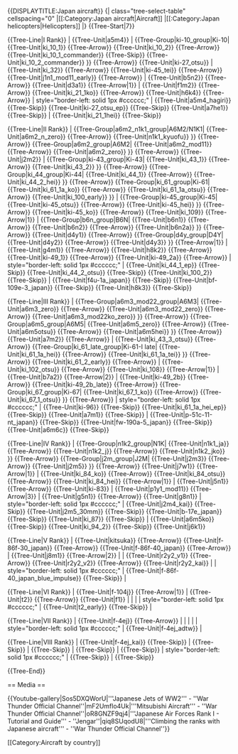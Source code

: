 {{DISPLAYTITLE:Japan aircraft}}
{| class="tree-select-table" cellspacing="0"
|[[:Category:Japan aircraft|Aircraft]]
|[[:Category:Japan helicopters|Helicopters]]
|}
{{Tree-Start|7}}

{{Tree-Line|I Rank}}
|
{{Tree-Unit|a5m4}}
|
{{Tree-Group|ki-10_group|Ki-10|
  {{Tree-Unit|ki_10_1}}
{{Tree-Arrow}}
{{Tree-Unit|ki_10_2}}
{{Tree-Arrow}}
{{Tree-Unit|ki_10_1_commander}}
{{Tree-Skip}}
{{Tree-Unit|ki_10_2_commander}}
}}
{{Tree-Arrow}}
{{Tree-Unit|ki-27_otsu}}
|
{{Tree-Unit|ki_32}}
{{Tree-Arrow}}
{{Tree-Unit|ki-45_tei}}
{{Tree-Arrow}}
{{Tree-Unit|j1n1_mod11_early}}
{{Tree-Arrow}}
|
{{Tree-Unit|b5n2}}
{{Tree-Arrow}}
{{Tree-Unit|d3a1}}
{{Tree-Arrow|1}}
|
{{Tree-Unit|f1m2}}
{{Tree-Arrow}}
{{Tree-Unit|ki_21_1ko}}
{{Tree-Arrow}}
{{Tree-Unit|h6k4}}
{{Tree-Arrow}}
| style="border-left: solid 1px #cccccc;" |
{{Tree-Unit|a5m4_hagiri}}
{{Tree-Skip}}
{{Tree-Unit|ki-27_otsu_ep}}
{{Tree-Skip}}
{{Tree-Unit|a7he1}}
{{Tree-Skip}}
|
{{Tree-Unit|ki_21_1hei}}
{{Tree-Skip}}

{{Tree-Line|II Rank}}
|
{{Tree-Group|a6m2_n1k1_group|A6M2/N1K1|
  {{Tree-Unit|a6m2_n_zero}}
{{Tree-Arrow}}
{{Tree-Unit|n1k1_kyuofu}}
}}
{{Tree-Arrow}}
{{Tree-Group|a6m2_group|A6M2|
  {{Tree-Unit|a6m2_mod11}}
{{Tree-Arrow}}
{{Tree-Unit|a6m2_zero}}
}}
{{Tree-Arrow}}
{{Tree-Unit|j2m2}}
|
{{Tree-Group|ki-43_group|Ki-43|
  {{Tree-Unit|ki_43_1}}
{{Tree-Arrow}}
{{Tree-Unit|ki_43_2}}
}}
{{Tree-Arrow}}
{{Tree-Group|ki_44_group|Ki-44|
  {{Tree-Unit|ki_44_1}}
{{Tree-Arrow}}
{{Tree-Unit|ki_44_2_hei}}
}}
{{Tree-Arrow}}
{{Tree-Group|ki_61_group|Ki-61|
  {{Tree-Unit|ki_61_1a_ko}}
{{Tree-Arrow}}
{{Tree-Unit|ki_61_1a_otsu}}
{{Tree-Arrow}}
{{Tree-Unit|ki_100_early}}
}}
|
{{Tree-Group|ki-45_group|Ki-45|
  {{Tree-Unit|ki-45_otsu}}
{{Tree-Arrow}}
{{Tree-Unit|ki-45_hei}}
}}
{{Tree-Arrow}}
{{Tree-Unit|ki-45_ko}}
{{Tree-Arrow}}
{{Tree-Unit|ki_109}}
{{Tree-Arrow|1}}
|
{{Tree-Group|b6n_group|B6N|
  {{Tree-Unit|b6n1}}
{{Tree-Arrow}}
{{Tree-Unit|b6n2}}
{{Tree-Arrow}}
{{Tree-Unit|b6n2a}}
}}
{{Tree-Arrow}}
{{Tree-Unit|d4y1}}
{{Tree-Arrow}}
{{Tree-Group|d4y_group|D4Y|
  {{Tree-Unit|d4y2}}
{{Tree-Arrow}}
{{Tree-Unit|d4y3}}
}}
{{Tree-Arrow|1}}
|
{{Tree-Unit|g4m1}}
{{Tree-Arrow}}
{{Tree-Unit|h8k2}}
{{Tree-Arrow}}
{{Tree-Unit|ki-49_1}}
{{Tree-Arrow}}
{{Tree-Unit|ki-49_2a}}
{{Tree-Arrow}}
| style="border-left: solid 1px #cccccc;" |
{{Tree-Unit|ki_44_1_ep}}
{{Tree-Skip}}
{{Tree-Unit|ki_44_2_otsu}}
{{Tree-Skip}}
{{Tree-Unit|ki_100_2}}
{{Tree-Skip}}
|
{{Tree-Unit|f4u-1a_japan}}
{{Tree-Skip}}
{{Tree-Unit|bf-109e-3_japan}}
{{Tree-Skip}}
{{Tree-Unit|h8k3}}
{{Tree-Skip}}

{{Tree-Line|III Rank}}
|
{{Tree-Group|a6m3_mod22_group|A6M3|
  {{Tree-Unit|a6m3_zero}}
{{Tree-Arrow}}
{{Tree-Unit|a6m3_mod22_zero}}
{{Tree-Arrow}}
{{Tree-Unit|a6m3_mod22ko_zero}}
}}
{{Tree-Arrow}}
{{Tree-Group|a6m5_group|A6M5|
  {{Tree-Unit|a6m5_zero}}
{{Tree-Arrow}}
{{Tree-Unit|a6m5otsu}}
{{Tree-Arrow}}
{{Tree-Unit|a6m5hei}}
}}
{{Tree-Arrow}}
{{Tree-Unit|a7m2}}
{{Tree-Arrow}}
|
{{Tree-Unit|ki_43_3_otsu}}
{{Tree-Arrow}}
{{Tree-Group|ki_61_late_group|Ki-61-I late|
  {{Tree-Unit|ki_61_1a_hei}}
{{Tree-Arrow}}
{{Tree-Unit|ki_61_1a_tei}}
}}
{{Tree-Arrow}}
{{Tree-Unit|ki_61_2_early}}
{{Tree-Arrow}}
|
{{Tree-Unit|ki_102_otsu}}
{{Tree-Arrow}}
{{Tree-Unit|ki_108}}
{{Tree-Arrow|1}}
|
{{Tree-Unit|b7a2}}
{{Tree-Arrow|2}}
|
{{Tree-Unit|ki-49_2b}}
{{Tree-Arrow}}
{{Tree-Unit|ki-49_2b_late}}
{{Tree-Arrow}}
{{Tree-Group|ki_67_group|Ki-67|
  {{Tree-Unit|ki_67_1_ko}}
{{Tree-Arrow}}
{{Tree-Unit|ki_67_1_otsu}}
}}
{{Tree-Arrow}}
| style="border-left: solid 1px #cccccc;" |
{{Tree-Unit|ki-96}}
{{Tree-Skip}}
{{Tree-Unit|ki_61_1a_hei_ep}}
{{Tree-Skip}}
{{Tree-Unit|a7m1}}
{{Tree-Skip}}
|
{{Tree-Unit|p-51c-11-nt_japan}}
{{Tree-Skip}}
{{Tree-Unit|fw-190a-5_japan}}
{{Tree-Skip}}
{{Tree-Unit|a6m6c}}
{{Tree-Skip}}

{{Tree-Line|IV Rank}}
|
{{Tree-Group|n1k2_group|N1K|
  {{Tree-Unit|n1k1_ja}}
{{Tree-Arrow}}
{{Tree-Unit|n1k2_j}}
{{Tree-Arrow}}
{{Tree-Unit|n1k2_jko}}
}}
{{Tree-Arrow}}
{{Tree-Group|j2m_group|J2M|
  {{Tree-Unit|j2m3}}
{{Tree-Arrow}}
{{Tree-Unit|j2m5}}
}}
{{Tree-Arrow}}
{{Tree-Unit|j7w1}}
{{Tree-Arrow|1}}
|
{{Tree-Unit|ki_84_ko}}
{{Tree-Arrow}}
{{Tree-Unit|ki_84_otsu}}
{{Tree-Arrow}}
{{Tree-Unit|ki_84_hei}}
{{Tree-Arrow|1}}
|
{{Tree-Unit|j5n1}}
{{Tree-Arrow}}
{{Tree-Unit|ki-83}}
|
{{Tree-Unit|p1y1_mod11}}
{{Tree-Arrow|3}}
|
{{Tree-Unit|g5n1}}
{{Tree-Arrow}}
{{Tree-Unit|g8n1}}
| style="border-left: solid 1px #cccccc;" |
{{Tree-Unit|j2m4_kai}}
{{Tree-Skip}}
{{Tree-Unit|j2m5_30mm}}
{{Tree-Skip}}
{{Tree-Unit|b-17e_japan}}
{{Tree-Skip}}
{{Tree-Unit|ki_87}}
{{Tree-Skip}}
|
{{Tree-Unit|a6m5ko}}
{{Tree-Skip}}
{{Tree-Unit|ki_94_2}}
{{Tree-Skip}}
{{Tree-Unit|j6k1}}

{{Tree-Line|V Rank}}
|
{{Tree-Unit|kitsuka}}
{{Tree-Arrow}}
{{Tree-Unit|f-86f-30_japan}}
{{Tree-Arrow}}
{{Tree-Unit|f-86f-40_japan}}
{{Tree-Arrow}}
|
{{Tree-Unit|j8m1}}
{{Tree-Arrow|2}}
|
|
{{Tree-Unit|r2y2_v1}}
{{Tree-Arrow}}
{{Tree-Unit|r2y2_v2}}
{{Tree-Arrow}}
{{Tree-Unit|r2y2_kai}}
|
| style="border-left: solid 1px #cccccc;" |
{{Tree-Unit|f-86f-40_japan_blue_impulse}}
{{Tree-Skip}}
|

{{Tree-Line|VI Rank}}
|
{{Tree-Unit|f-104j}}
{{Tree-Arrow|1}}
|
{{Tree-Unit|t2}}
{{Tree-Arrow}}
{{Tree-Unit|f1}}
|
|
|
| style="border-left: solid 1px #cccccc;" |
{{Tree-Unit|t2_early}}
{{Tree-Skip}}
|

{{Tree-Line|VII Rank}}
|
{{Tree-Unit|f-4ej}}
{{Tree-Arrow}}
|
|
|
|
| style="border-left: solid 1px #cccccc;" |
{{Tree-Unit|f-4ej_adtw}}
|

{{Tree-Line|VIII Rank}}
|
{{Tree-Unit|f-4ej_kai}}
{{Tree-Skip}}
|
{{Tree-Skip}}
|
{{Tree-Skip}}
|
{{Tree-Skip}}
|
{{Tree-Skip}}
| style="border-left: solid 1px #cccccc;" |
{{Tree-Skip}}
|
{{Tree-Skip}}

{{Tree-End}}

== Media ==

<!-- ''Excellent additions to the article would be video guides, screenshots from the game, and photos.'' -->

{{Youtube-gallery|Sos5DXQWorU|'''Japanese Jets of WW2''' - ''War Thunder Official Channel''|mF2Umflo4Uk|'''Mitsubishi Aircraft''' - ''War Thunder Official Channel''|oR8GNZF9qj4|'''Japanese Air Forces Rank I - Tutorial and Guide''' - ''Jengar''|qiq8SUqodU8|'''Climbing the ranks with Japanese aircraft''' - ''War Thunder Official Channel''}}

[[Category:Aircraft by country]]
